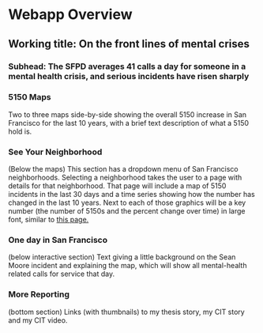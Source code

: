 # Webapp Overview

## Working title: On the front lines of mental crises
### Subhead: The SFPD averages 41 calls a day for someone in a mental health crisis, and serious incidents have risen sharply

### 5150 Maps
Two to three maps side-by-side showing the overall 5150 increase in San Francisco for the last 10 years, with a brief text description of what a 5150 hold is.

### See Your Neighborhood
(Below the maps)
This section has a dropdown menu of San Francisco neighborhoods. Selecting a neighborhood takes the user to a page with details for that neighborhood. That page will include a map of 5150 incidents in the last 30 days and a time series showing how the number has changed in the last 10 years. Next to each of those graphics will be a key number (the number of 5150s and the percent change over time) in large font, similar to [this page.](http://crime.chicagotribune.com/suburbs/harvey)

### One day in San Francisco
(below interactive section)
Text giving a little background on the Sean Moore incident and explaining the map, which will show all mental-health related calls for service that day.
 
### More Reporting
(bottom section)
Links (with thumbnails) to my thesis story, my CIT story and my CIT video.
